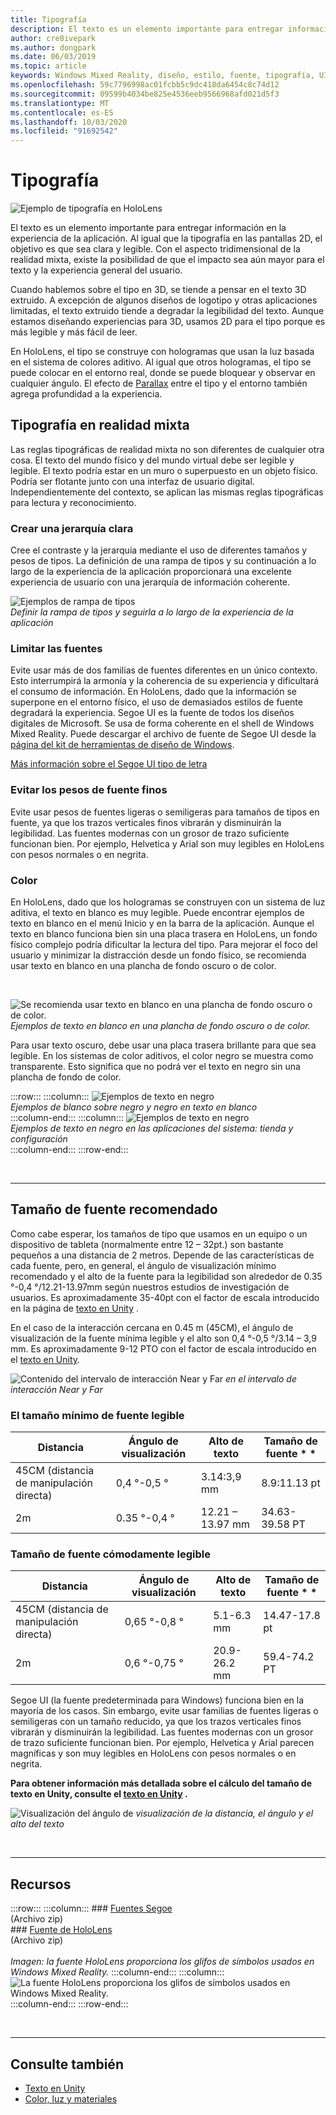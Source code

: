 ```yaml
---
title: Tipografía
description: El texto es un elemento importante para entregar información en la experiencia de la aplicación.
author: cre8ivepark
ms.author: dongpark
ms.date: 06/03/2019
ms.topic: article
keywords: Windows Mixed Reality, diseño, estilo, fuente, tipografía, UI, UX
ms.openlocfilehash: 59c7796998ac01fcbb5c9dc418da6454c8c74d12
ms.sourcegitcommit: 09599b4034be825e4536eeb9566968afd021d5f3
ms.translationtype: MT
ms.contentlocale: es-ES
ms.lasthandoff: 10/03/2020
ms.locfileid: "91692542"
---
```

# <a name="typography"></a>Tipografía

![Ejemplo de tipografía en HoloLens](images/typography-cover.png)<br>


El texto es un elemento importante para entregar información en la experiencia de la aplicación. Al igual que la tipografía en las pantallas 2D, el objetivo es que sea clara y legible. Con el aspecto tridimensional de la realidad mixta, existe la posibilidad de que el impacto sea aún mayor para el texto y la experiencia general del usuario.

Cuando hablemos sobre el tipo en 3D, se tiende a pensar en el texto 3D extruido. A excepción de algunos diseños de logotipo y otras aplicaciones limitadas, el texto extruido tiende a degradar la legibilidad del texto. Aunque estamos diseñando experiencias para 3D, usamos 2D para el tipo porque es más legible y más fácil de leer.

En HoloLens, el tipo se construye con hologramas que usan la luz basada en el sistema de colores aditivo. Al igual que otros hologramas, el tipo se puede colocar en el entorno real, donde se puede bloquear y observar en cualquier ángulo. El efecto de [Parallax](https://en.wikipedia.org/wiki/Parallax) entre el tipo y el entorno también agrega profundidad a la experiencia.

## <a name="typography-in-mixed-reality"></a>Tipografía en realidad mixta

Las reglas tipográficas de realidad mixta no son diferentes de cualquier otra cosa. El texto del mundo físico y del mundo virtual debe ser legible y legible. El texto podría estar en un muro o superpuesto en un objeto físico. Podría ser flotante junto con una interfaz de usuario digital. Independientemente del contexto, se aplican las mismas reglas tipográficas para lectura y reconocimiento.

### <a name="create-clear-hierarchy"></a>Crear una jerarquía clara

Cree el contraste y la jerarquía mediante el uso de diferentes tamaños y pesos de tipos. La definición de una rampa de tipos y su continuación a lo largo de la experiencia de la aplicación proporcionará una excelente experiencia de usuario con una jerarquía de información coherente.

![Ejemplos de rampa de tipos](images/typography-ramp-1000px.jpg)<br>
*Definir la rampa de tipos y seguirla a lo largo de la experiencia de la aplicación*

### <a name="limit-your-fonts"></a>Limitar las fuentes

Evite usar más de dos familias de fuentes diferentes en un único contexto. Esto interrumpirá la armonía y la coherencia de su experiencia y dificultará el consumo de información. En HoloLens, dado que la información se superpone en el entorno físico, el uso de demasiados estilos de fuente degradará la experiencia. Segoe UI es la fuente de todos los diseños digitales de Microsoft. Se usa de forma coherente en el shell de Windows Mixed Reality. Puede descargar el archivo de fuente de Segoe UI desde la [página del kit de herramientas de diseño de Windows](https://docs.microsoft.com/windows/uwp/design-downloads/).

[Más información sobre el Segoe UI tipo de letra](https://docs.microsoft.com/windows/uwp/design/style/typography)

### <a name="avoid-thin-font-weights"></a>Evitar los pesos de fuente finos

Evite usar pesos de fuentes ligeras o semiligeras para tamaños de tipos en fuente, ya que los trazos verticales finos vibrarán y disminuirán la legibilidad. Las fuentes modernas con un grosor de trazo suficiente funcionan bien. Por ejemplo, Helvetica y Arial son muy legibles en HoloLens con pesos normales o en negrita.

### <a name="color"></a>Color

En HoloLens, dado que los hologramas se construyen con un sistema de luz aditiva, el texto en blanco es muy legible. Puede encontrar ejemplos de texto en blanco en el menú Inicio y en la barra de la aplicación. Aunque el texto en blanco funciona bien sin una placa trasera en HoloLens, un fondo físico complejo podría dificultar la lectura del tipo. Para mejorar el foco del usuario y minimizar la distracción desde un fondo físico, se recomienda usar texto en blanco en una plancha de fondo oscuro o de color.

<br>


![Se recomienda usar texto en blanco en una plancha de fondo oscuro o de color. ](images/typography-whiteonblack2-1000px.jpg)
 *Ejemplos de texto en blanco en una plancha de fondo oscuro o de color.*
<br>

Para usar texto oscuro, debe usar una placa trasera brillante para que sea legible. En los sistemas de color aditivos, el color negro se muestra como transparente. Esto significa que no podrá ver el texto en negro sin una plancha de fondo de color.

:::row:::
    :::column:::
        ![Ejemplos de texto en negro](images/typography-whiteonblack.png)<br>
        *Ejemplos de blanco sobre negro y negro en texto en blanco*<br>
    :::column-end:::
    :::column:::
        ![Ejemplos de texto en negro](images/640px-typography-blackonwhite.jpg)<br>
        *Ejemplos de texto en negro en las aplicaciones del sistema: tienda y configuración*<br>
    :::column-end:::
:::row-end:::

<br>

---

## <a name="recommended-font-size"></a>Tamaño de fuente recomendado

Como cabe esperar, los tamaños de tipo que usamos en un equipo o un dispositivo de tableta (normalmente entre 12 – 32pt.) son bastante pequeños a una distancia de 2 metros. Depende de las características de cada fuente, pero, en general, el ángulo de visualización mínimo recomendado y el alto de la fuente para la legibilidad son alrededor de 0.35 °-0,4 °/12.21-13.97mm según nuestros estudios de investigación de usuarios. Es aproximadamente 35-40pt con el factor de escala introducido en la página de [texto en Unity](../develop/unity/text-in-unity.md) . 

En el caso de la interacción cercana en 0.45 m (45CM), el ángulo de visualización de la fuente mínima legible y el alto son 0,4 °-0,5 °/3.14 – 3,9 mm. Es aproximadamente 9-12 PTO con el factor de escala introducido en el [texto en Unity](../develop/unity/text-in-unity.md).

![Contenido del intervalo de interacción Near y Far ](images/typography-distance-1000px.jpg)
 *en el intervalo de interacción Near y Far*

### <a name="the-minimum-legible-font-size"></a>El tamaño mínimo de fuente legible
| Distancia | Ángulo de visualización | Alto de texto | Tamaño de fuente * * |
|---------|---------|---------|---------|
| 45CM (distancia de manipulación directa) | 0,4 °-0,5 ° | 3.14:3,9 mm | 8.9:11.13 pt |
| 2m | 0.35 °-0,4 ° | 12.21 – 13.97 mm | 34.63-39.58 PT |


### <a name="the-comfortably-legible-font-size"></a>Tamaño de fuente cómodamente legible
| Distancia | Ángulo de visualización | Alto de texto | Tamaño de fuente * * |
|---------|---------|---------|---------|
| 45CM (distancia de manipulación directa) | 0,65 °-0,8 ° | 5.1-6.3 mm | 14.47-17.8 pt |
| 2m | 0,6 °-0,75 ° | 20.9-26.2 mm | 59.4-74.2 PT |


Segoe UI (la fuente predeterminada para Windows) funciona bien en la mayoría de los casos. Sin embargo, evite usar familias de fuentes ligeras o semiligeras con un tamaño reducido, ya que los trazos verticales finos vibrarán y disminuirán la legibilidad. Las fuentes modernas con un grosor de trazo suficiente funcionan bien. Por ejemplo, Helvetica y Arial parecen magníficas y son muy legibles en HoloLens con pesos normales o en negrita.

**Para obtener información más detallada sobre el cálculo del tamaño de texto en Unity, consulte el [texto en Unity](../develop/unity/text-in-unity.md) .**

![Visualización del ángulo de ](images/Text_In_Unity_ViewingAngle.jpg)
 *visualización de la distancia, el ángulo y el alto del texto*

<br>

---

## <a name="resources"></a>Recursos

:::row:::
    :::column:::
    ### <a name="segoe-fontsbr"></a>[Fuentes Segoe](https://download.microsoft.com/download/1/B/C/1BCF071A-78EE-4968-ACBE-15461C274B61/Segoe%20fonts%20v1705.zip)<br>
    (Archivo zip)<br>
    ### <a name="hololens-fontbr"></a>[Fuente de HoloLens](https://download.microsoft.com/download/3/8/D/38D659E2-4B9C-413A-B2E7-1956181DC427/Hololens%20font.zip)<br>
    (Archivo zip)<br>
    <br>
    *Imagen: la fuente HoloLens proporciona los glifos de símbolos usados en Windows Mixed Reality.*
    :::column-end:::
        :::column:::
        ![La fuente HoloLens proporciona los glifos de símbolos usados en Windows Mixed Reality.](images/hololensmdl2symbols.jpg)<br>
    :::column-end:::
:::row-end:::


<br>

---


## <a name="see-also"></a>Consulte también
* [Texto en Unity](../develop/unity/text-in-unity.md)
* [Color, luz y materiales](../color,-light-and-materials.md)
